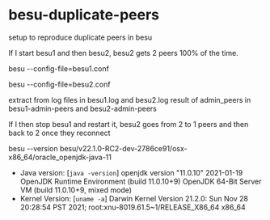 # besu-duplicate-peers
setup to reproduce duplicate peers in besu

If I start besu1 and then besu2, besu2 gets 2 peers 100% of the time.

besu --config-file=besu1.conf

besu --config-file=besu2.conf

extract from log files in besu1.log and besu2.log
result of admin_peers in besu1-admin-peers and besu2-admin-peers

If I then stop besu1 and restart it, besu2 goes from 2 to 1 peers and then back to 2 once they reconnect

besu --version
besu/v22.1.0-RC2-dev-2786ce91/osx-x86_64/oracle_openjdk-java-11
* Java version: [`java -version`]
openjdk version "11.0.10" 2021-01-19
OpenJDK Runtime Environment (build 11.0.10+9)
OpenJDK 64-Bit Server VM (build 11.0.10+9, mixed mode)
* Kernel Version: [`uname -a`]
Darwin Kernel Version 21.2.0: Sun Nov 28 20:28:54 PST 2021; root:xnu-8019.61.5~1/RELEASE_X86_64 x86_64
